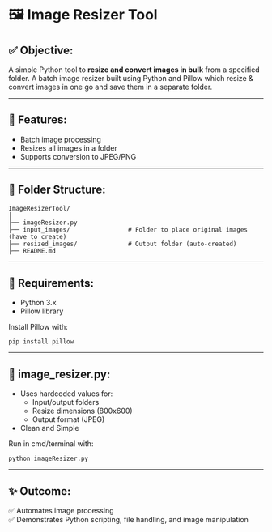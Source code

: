 # 🖼️ Image Resizer Tool

## ✅ Objective:
A simple Python tool to **resize and convert images in bulk** from a specified folder.
A batch image resizer built using Python and Pillow which resize & convert images in one go and save them in a separate folder.

---

## 🚀 Features:
- Batch image processing
- Resizes all images in a folder
- Supports conversion to JPEG/PNG

---

## 📁 Folder Structure:
```
ImageResizerTool/
│
├── imageResizer.py           
├── input_images/                # Folder to place original images (have to create)
├── resized_images/              # Output folder (auto-created)
├── README.md
```

---

## 🔧 Requirements:
- Python 3.x
- Pillow library

Install Pillow with:
```
pip install pillow
```

---

## 🧪 image_resizer.py:
- Uses hardcoded values for:
  - Input/output folders
  - Resize dimensions (800x600)
  - Output format (JPEG)
- Clean and Simple

Run in cmd/terminal with:
```
python imageResizer.py
```
---

## ✨ Outcome:
✅ Automates image processing  
✅ Demonstrates Python scripting, file handling, and image manipulation  

